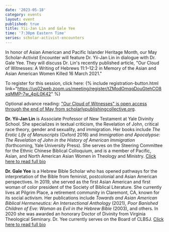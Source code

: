 ```yaml
---
date: '2023-05-18'
category: events
layout: event
published: true
title: Yii-Jan Lin and Gale Yee
time: '7:30pm Eastern Time'
series: scholar-activist-encounters
---
```

In honor of Asian American and Pacific Islander Heritage Month, our May Scholar-Activist Encounter will feature Dr. Yii-Jan Lin in dialogue with Dr. Gale Yee. They will discuss Dr. Lin's recently published article, "Our Cloud of Witnesses: A Writing of Hebrews 11:1–12:2 in Memory of the Asian and Asian American Women Killed 16 March 2021."

To register for this session, click here: {% include registration-button.html link="https://us02web.zoom.us/meeting/register/tZModOmqqDouGtehCO8xqMMP-7w_4piL0K42" %}

Optional advance reading: ["Our Cloud of Witnesses" is open access through the end of May from scholarlypublishingcollective.org](https://scholarlypublishingcollective.org/sblpress/jbl/article/141/4/761/342705/Our-Cloud-of-Witnesses-A-Writing-of-Hebrews-11-1).

**Dr. Yii-Jan Lin** is Associate Professor of New Testament at Yale Divinity School. She specializes in textual criticism, the Revelation of John, critical race theory, gender and sexuality, and immigration. Her books include _The Erotic Life of Manuscripts_ (Oxford 2016) and _Immigration and Apocalypse: The Revelation of John in the History of American Immigration_ (forthcoming, Yale University Press). She serves on the Steering Committee for the Ethnic Chinese Biblical Colloquium, and is a member of Pacific, Asian, and North American Asian Women in Theology and Ministry. [Click here to read full bio](https://divinity.yale.edu/faculty-and-research/yds-faculty/yii-jan-lin)

**Dr. Gale Yee** is a Hebrew Bible Scholar who has opened pathways for the interpretation of the Bible from feminist, postcolonial and Asian American perspectives. In 2019, she served as the first Asian American and first woman of color president of the Society of Biblical Literature. She currently lives at Pilgrim Place, a retirement community in Claremont, CA, known for its social activism. Her publications include _Towards and Asian American Biblical Hermeneutics: An Intersectional Anthology_ (2021), _Poor Banished Children of Eve: Woman as Evil in the Hebrew Bible_ (2003), and others. In 2020 she was awarded an honorary Doctor of Divinity from Virginia Theological Seminary. Dr. Yee currently serves on the Board of CLBSJ. [Click here to read full bio](https://clbsj.org/about/leadership/gale-yee/)

